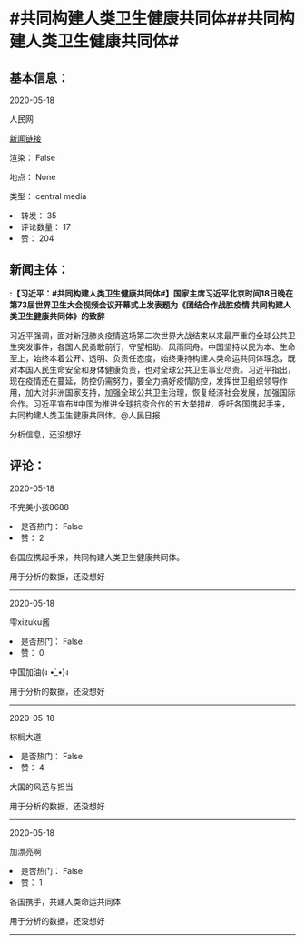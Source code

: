 <html>
 <body>
  <h1 id="title">
   #共同构建人类卫生健康共同体##共同构建人类卫生健康共同体#
  </h1>
  <div id="basic_info">
   <h2 id="default h2">
    基本信息：
   </h2>
   <p id="time">
    2020-05-18
   </p>
   <p id="author">
    人民网
   </p>
   <p id="src">
    <a href="https://weibo.cn/comment/J2wppmgE1">
     新闻链接
    </a>
   </p>
   <p id="is_rendered">
    渲染： False
   </p>
   <p id="location">
    地点： None
   </p>
   <p id="news_type">
    类型： central media
   </p>
  </div>
  <div id="attrs">
   <li id_no="repost">
    转发： 35
   </li>
   <li id_no="comment_number">
    评论数量： 17
   </li>
   <li id_no="attitude">
    赞： 204
   </li>
  </div>
  <div id="article">
   <h2 id="default h2">
    新闻主体：
   </h2>
   <p id="lead">
    <strong>
     :【习近平：#共同构建人类卫生健康共同体#】国家主席习近平北京时间18日晚在第73届世界卫生大会视频会议开幕式上发表题为《团结合作战胜疫情 共同构建人类卫生健康共同体》的致辞
    </strong>
   </p>
   <div id="main_text">
    <p id="paragraph_1">
     习近平强调，面对新冠肺炎疫情这场第二次世界大战结束以来最严重的全球公共卫生突发事件，各国人民勇敢前行，守望相助、风雨同舟。中国坚持以民为本、生命至上，始终本着公开、透明、负责任态度，始终秉持构建人类命运共同体理念，既对本国人民生命安全和身体健康负责，也对全球公共卫生事业尽责。习近平指出，现在疫情还在蔓延，防控仍需努力，要全力搞好疫情防控，发挥世卫组织领导作用，加大对非洲国家支持，加强全球公共卫生治理，恢复经济社会发展，加强国际合作。习近平宣布#中国为推进全球抗疫合作的五大举措#，呼吁各国携起手来，共同构建人类卫生健康共同体。@人民日报
    </p>
   </div>
  </div>
  <div id="analyse_info">
   分析信息，还没想好
  </div>
  <div id="comments">
   <h2 id="default h2">
    评论：
   </h2>
   <div id="comments_block">
    <p id="comment_time">
     2020-05-18
    </p>
    <p id="comment_author">
     不完美小孩8688
    </p>
    <div id="comment_attrs">
     <li id_no="is_hot">
      是否热门： False
     </li>
     <li id_no="attitude">
      赞： 2
     </li>
    </div>
    <p id="comment_content">
     各国应携起手来，共同构建人类卫生健康共同体。
    </p>
    <div id="comment_analyse_info">
     用于分析的数据，还没想好
    </div>
   </div>
   <hr/>
   <div id="comments_block">
    <p id="comment_time">
     2020-05-18
    </p>
    <p id="comment_author">
     雫xizuku酱
    </p>
    <div id="comment_attrs">
     <li id_no="is_hot">
      是否热门： False
     </li>
     <li id_no="attitude">
      赞： 0
     </li>
    </div>
    <p id="comment_content">
     中国加油(ง •̀_•́)ง
    </p>
    <div id="comment_analyse_info">
     用于分析的数据，还没想好
    </div>
   </div>
   <hr/>
   <div id="comments_block">
    <p id="comment_time">
     2020-05-18
    </p>
    <p id="comment_author">
     棕榈大道
    </p>
    <div id="comment_attrs">
     <li id_no="is_hot">
      是否热门： False
     </li>
     <li id_no="attitude">
      赞： 4
     </li>
    </div>
    <p id="comment_content">
     大国的风范与担当
    </p>
    <div id="comment_analyse_info">
     用于分析的数据，还没想好
    </div>
   </div>
   <hr/>
   <div id="comments_block">
    <p id="comment_time">
     2020-05-18
    </p>
    <p id="comment_author">
     加漂亮啊
    </p>
    <div id="comment_attrs">
     <li id_no="is_hot">
      是否热门： False
     </li>
     <li id_no="attitude">
      赞： 1
     </li>
    </div>
    <p id="comment_content">
     各国携手，共建人类命运共同体
    </p>
    <div id="comment_analyse_info">
     用于分析的数据，还没想好
    </div>
   </div>
   <hr/>
  </div>
 </body>
</html>